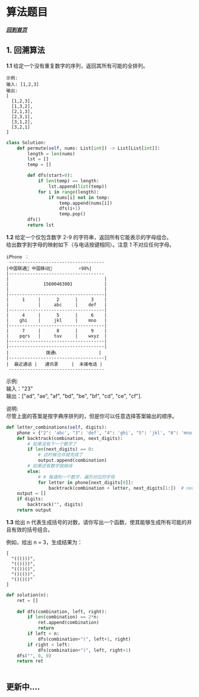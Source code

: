 # 算法题目      
***[回到首页](https://github.com/duanmingpy/python-interview)***    

## 1. 回溯算法     
**1.1** 给定一个没有重复数字的序列，返回其所有可能的全排列。        
```
示例:
输入: [1,2,3]
输出:
[
  [1,2,3],
  [1,3,2],
  [2,1,3],
  [2,3,1],
  [3,1,2],
  [3,2,1]
]     
```
```python
class Solution:
    def permute(self, nums: List[int]) -> List[List[int]]:
        length = len(nums)
        lst = []
        temp = []

        def dfs(start=0):
            if len(temp) == length:
                lst.append(list(temp))
            for i in range(length):
                if nums[i] not in temp:
                    temp.append(nums[i])
                    dfs(i+1)
                    temp.pop()
        dfs()
        return lst
```    
    
**1.2** 给定一个仅包含数字 2-9 的字符串，返回所有它能表示的字母组合。        
给出数字到字母的映射如下（与电话按键相同）。注意 1 不对应任何字母。         
 
```
iPhone ：   
 ------------------------------------
|中国联通📶 中国移动📶          ⚡98%|                               
|------------------------------------                 
|                                    |                  
|             15600463001            |           
|                                    |
|------------------------------------|
|     1     |      2      |     3    |
|           |     abc     |    def   |
|------------------------------------|
|     4     |      5      |     6    |
|    ghi    |     jkl     |    mno   |  
|------------------------------------|
|     7     |      8      |     9    |
|    pqrs   |     tuv     |    wxyz  |
|------------------------------------|
|------------------------------------|
|              拨通📞                |
|------------------------------------|
|  最近通话 |   通讯录     |  未接电话 |
 ------------------------------------
```   
示例:      
输入："23"       
输出：["ad", "ae", "af", "bd", "be", "bf", "cd", "ce", "cf"].       

说明:        
尽管上面的答案是按字典序排列的，但是你可以任意选择答案输出的顺序。              

```python    
def letter_combinations(self, digits):
    phone = {"2": 'abc', "3": 'def', "4": 'ghi', "5": 'jkl', "6": 'mno', "7": 'pqrs', "8": 'tuv', "9": 'wxyz'}
    def backtrack(combination, next_digits):
        # 如果没有下一个数字了
        if len(next_digits) == 0:
            # 这时候合并就完成了
            output.append(combination)
        # 如果还有数字就继续
        else:
            # # 每遇到一个数字，遍历对应的字母
            for letter in phone[next_digits[0]]:
                backtrack(combination + letter, next_digits[1:])  # next_digits[1:0]向后驱动数字
    output = []
    if digits:
        backtrack("", digits)
    return output
```    
**1.3** 给出 n 代表生成括号的对数，请你写出一个函数，使其能够生成所有可能的并且有效的括号组合。

例如，给出 n = 3，生成结果为：
```   
[
  "((()))",
  "(()())",
  "(())()",
  "()(())",
  "()()()"
]
````     
```python    
def solution(n):      
    ret = []
    
    def dfs(combination, left, right):
        if len(combination) == 2*n:
            ret.append(combination)
            return
        if left < n:
            dfs(combination+"(", left+1, right)
        if right < left:
            dfs(combination+")", left, right+1)
    dfs("", 0, 0)
    return ret
          
```   
## 更新中....
